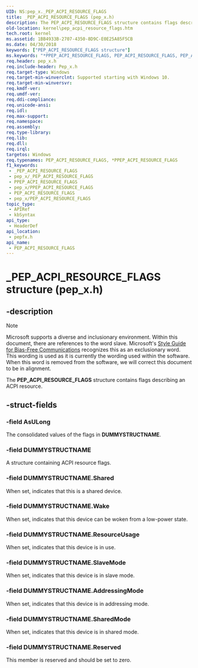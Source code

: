 ```yaml
---
UID: NS:pep_x._PEP_ACPI_RESOURCE_FLAGS
title: _PEP_ACPI_RESOURCE_FLAGS (pep_x.h)
description: The PEP_ACPI_RESOURCE_FLAGS structure contains flags describing an ACPI resource.
old-location: kernel\pep_acpi_resource_flags.htm
tech.root: kernel
ms.assetid: 1BB4933B-2707-4350-8D9C-E0E25A85F5CB
ms.date: 04/30/2018
keywords: ["PEP_ACPI_RESOURCE_FLAGS structure"]
ms.keywords: "*PPEP_ACPI_RESOURCE_FLAGS, PEP_ACPI_RESOURCE_FLAGS, PEP_ACPI_RESOURCE_FLAGS union [Kernel-Mode Driver Architecture], PPEP_ACPI_RESOURCE_FLAGS, PPEP_ACPI_RESOURCE_FLAGS union pointer [Kernel-Mode Driver Architecture], _PEP_ACPI_RESOURCE_FLAGS, kernel.pep_acpi_resource_flags, pepfx/PEP_ACPI_RESOURCE_FLAGS, pepfx/PPEP_ACPI_RESOURCE_FLAGS"
req.header: pep_x.h
req.include-header: Pep_x.h
req.target-type: Windows
req.target-min-winverclnt: Supported starting with Windows 10.
req.target-min-winversvr: 
req.kmdf-ver: 
req.umdf-ver: 
req.ddi-compliance: 
req.unicode-ansi: 
req.idl: 
req.max-support: 
req.namespace: 
req.assembly: 
req.type-library: 
req.lib: 
req.dll: 
req.irql: 
targetos: Windows
req.typenames: PEP_ACPI_RESOURCE_FLAGS, *PPEP_ACPI_RESOURCE_FLAGS
f1_keywords:
 - _PEP_ACPI_RESOURCE_FLAGS
 - pep_x/_PEP_ACPI_RESOURCE_FLAGS
 - PPEP_ACPI_RESOURCE_FLAGS
 - pep_x/PPEP_ACPI_RESOURCE_FLAGS
 - PEP_ACPI_RESOURCE_FLAGS
 - pep_x/PEP_ACPI_RESOURCE_FLAGS
topic_type:
 - APIRef
 - kbSyntax
api_type:
 - HeaderDef
api_location:
 - pepfx.h
api_name:
 - PEP_ACPI_RESOURCE_FLAGS
---
```


# _PEP_ACPI_RESOURCE_FLAGS structure (pep_x.h)


## -description

> [!NOTE]
> Microsoft supports a diverse and inclusionary environment.  Within this document, there are references to the word slave. Microsoft's [Style Guide for Bias-Free Communications](/style-guide/bias-free-communication) recognizes this as an exclusionary word.  This wording is used as it is currently the wording used within the software. When this word is removed from the software, we will correct this document to be in alignment.


The <b>PEP_ACPI_RESOURCE_FLAGS</b> structure contains flags describing an ACPI resource.

## -struct-fields

### -field AsULong

The consolidated values of the flags in <b>DUMMYSTRUCTNAME</b>.

### -field DUMMYSTRUCTNAME

 A structure containing ACPI resource flags.

### -field DUMMYSTRUCTNAME.Shared

When set, indicates that this is a shared device.

### -field DUMMYSTRUCTNAME.Wake

When set, indicates that this device can be woken from a low-power state.

### -field DUMMYSTRUCTNAME.ResourceUsage

When set, indicates that this device is in use.

### -field DUMMYSTRUCTNAME.SlaveMode

When set, indicates that this device is in slave mode.

### -field DUMMYSTRUCTNAME.AddressingMode

When set, indicates that this device is in addressing mode.

### -field DUMMYSTRUCTNAME.SharedMode

When set, indicates that this device is in shared mode.

### -field DUMMYSTRUCTNAME.Reserved

This member is reserved and should be set to zero.